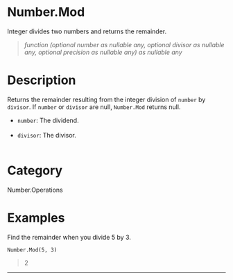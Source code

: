 ﻿# Number.Mod
Integer divides two numbers and returns the remainder.
> _function (optional number as nullable any, optional divisor as nullable any, optional precision as nullable any) as nullable any_
# Description 
Returns the remainder resulting from the integer division of <code>number</code> by <code>divisor</code>. 
    If <code>number</code> or <code>divisor</code> are null, <code>Number.Mod</code> returns null.
      <ul>
        <li><code>number</code>: The dividend.</li>        
        <li><code>divisor</code>: The divisor.</li>        
      </ul>
# Category 
Number.Operations
# Examples 
Find the remainder when you divide 5 by 3.
```
Number.Mod(5, 3)
```
> 2
***

